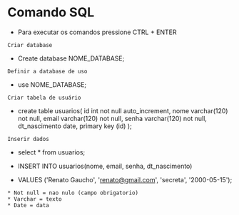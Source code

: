 # Comando SQL
* Para executar os comandos pressione CTRL + ENTER
```
Criar database
```
* Create database NOME_DATABASE;
```
Definir a database de uso
```
* use NOME_DATABASE;
```
Criar tabela de usuário
```
* create table usuarios(
	id int not null auto_increment,
    nome varchar(120) not null,
    email varchar(120) not null,
    senha varchar(120) not null, 
    dt_nascimento date,
    primary key (id)
);

```
Inserir dados
```

* select * from usuarios;

* INSERT INTO usuarios(nome, email, senha, dt_nascimento)

* VALUES ('Renato Gaucho', 'renato@gmail.com', 'secreta', '2000-05-15');

```
* Not null = nao nulo (campo obrigatorio)
* Varchar = texto
* Date = data